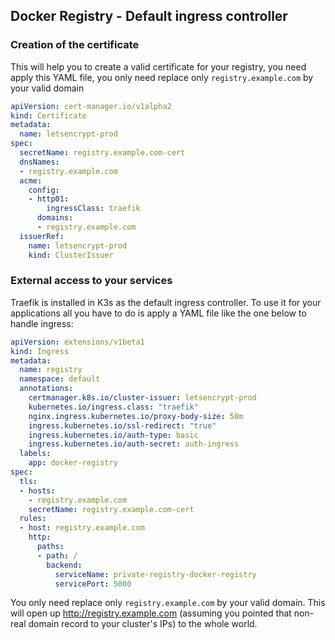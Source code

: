 ## Docker Registry - Default ingress controller

### Creation of the certificate

This will help you to create a valid certificate for your registry, you need apply this YAML file,
you only need replace only `registry.example.com` by your valid domain
```yaml
apiVersion: cert-manager.io/v1alpha2
kind: Certificate
metadata:
  name: letsencrypt-prod
spec:
  secretName: registry.example.com-cert
  dnsNames:
  - registry.example.com
  acme:
    config:
    - http01:
        ingressClass: traefik
      domains:
      - registry.example.com
  issuerRef:
    name: letsencrypt-prod
    kind: ClusterIssuer
```

### External access to your services

Traefik is installed in K3s as the default ingress controller. To use it for your applications all you have to do is apply a YAML file like the one below to handle ingress:

```yaml
apiVersion: extensions/v1beta1
kind: Ingress
metadata:
  name: registry
  namespace: default
  annotations:
    certmanager.k8s.io/cluster-issuer: letsencrypt-prod
    kubernetes.io/ingress.class: "traefik"
    nginx.ingress.kubernetes.io/proxy-body-size: 50m
    ingress.kubernetes.io/ssl-redirect: "true"
    ingress.kubernetes.io/auth-type: basic
    ingress.kubernetes.io/auth-secret: auth-ingress
  labels:
    app: docker-registry
spec:
  tls:
  - hosts:
    - registry.example.com
    secretName: registry.example.com-cert
  rules:
  - host: registry.example.com
    http:
      paths:
      - path: /
        backend:
          serviceName: private-registry-docker-registry
          servicePort: 5000
```
You only need replace only `registry.example.com` by your valid domain.
This will open up http://registry.example.com (assuming you pointed that non-real domain record to your cluster's IPs) to the whole world.